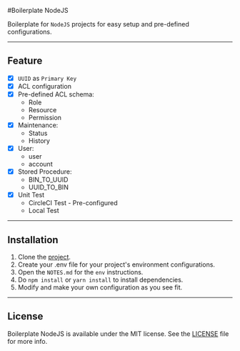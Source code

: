 #Boilerplate NodeJS

Boilerplate for `NodeJS` projects for easy setup and pre-defined configurations.

---

## Feature

- [x] `UUID` as `Primary Key`
- [x] ACL configuration
- [x] Pre-defined ACL schema:
    * Role
    * Resource
    * Permission
- [x] Maintenance:
    * Status
    * History
- [x] User:
    * user
    * account
- [x] Stored Procedure:
    * BIN_TO_UUID
    * UUID_TO_BIN
- [x] Unit Test
    * CircleCI Test - Pre-configured
    * Local Test

---

## Installation

1. Clone the [project](https://github.com/nferocious76/NodeJSBoilerPlate).
2. Create your .env file for your project's environment configurations.
3. Open the `NOTES.md` for the `env` instructions.
4. Do `npm install` or `yarn install` to install dependencies.
5. Modify and make your own configuration as you see fit.

---

## License

Boilerplate NodeJS is available under the MIT license. See the [LICENSE](https://github.com/nferocious76/NodeJSBoilerPlate/blob/master/LICENSE) file for more info.